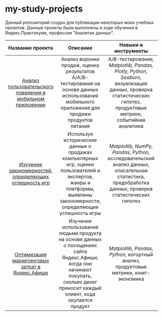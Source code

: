 # my-study-projects
Данный репозиторий создан для публикации некоторых моих учебных проектов. Данные проекты были выполнены в ходе обучения в Яндекс.Практикуме, профессии "Аналитик данных".

| Название проекта | Описание | Навыки и инструменты |
| :---------------------------: | :---------------------------: |:---------------------------:|
| [Анализ пользовательского поведения в мобильном приложении](https://github.com/AntoNN49/my-study-projects/tree/main/Analyzing-user-behavior-in-a-mobile-app) | Анализ воронки продаж, оценка результатов A/A/B-тестирования на основе данных использования мобильного приложения для продажи продуктов питания | *A/B-тестирование, Matplotlib, Pandas, Plotly, Python, Seaborn,* визуализация данных, проверка статистических гипотез, продуктовые метрики, событийная аналитика |
| [Изучение закономерностей, определяющих успешность игр](https://github.com/AntoNN49/my-study-projects/tree/main/Optimization-of-marketing-costs) | Используя исторические данные о продажах компьютерных игр, оценки пользователей и экспертов, жанры и платформы, выявлены закономерности, определяющие успешность игры | *Matplotlib, NumPy, Pandas, Python,* исследовательский анализ данных, описательная статистика, предобработка данных, проверка статистических гипотез |
| [Оптимизация маркетинговых затрат в Яндекс.Афише](https://github.com/AntoNN49/my-study-projects/tree/main/Research-on-the-reliability-of-borrowers) | Изучение использования людьми продукта на основе данных о посещениях сайта Яндекс.Афиши, когда они начинают покупать, сколько денег приносит каждый клиент, кода окупается продукт | *Matplotlib, Pandas, Python,* когортный анализ, продуктовые метрики, юнит-экономика |
